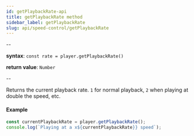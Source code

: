 ```yaml
---
id: getPlaybackRate-api
title: getPlaybackRate method
sidebar_label: getPlaybackRate
slug: api/speed-control/getPlaybackRate
---
```


--

**syntax**: `const rate = player.getPlaybackRate()`

**return value**: `Number`

--

Returns the current playback rate. `1` for normal playback, `2` when
playing at double the speed, etc.

#### Example

```js
const currentPlaybackRate = player.getPlaybackRate();
console.log(`Playing at a x${currentPlaybackRate}} speed`);
```

